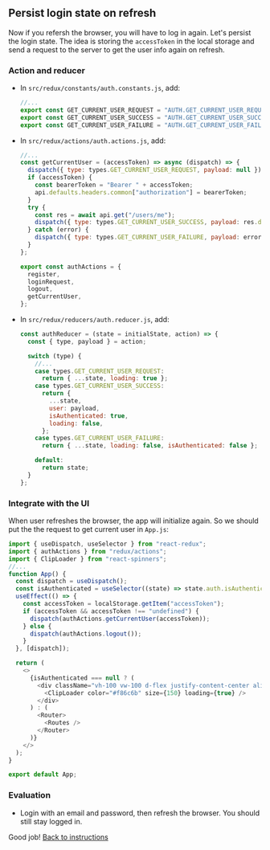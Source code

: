 ## Persist login state on refresh

Now if you refersh the browser, you will have to log in again. Let's persist the login state. The idea is storing the `accessToken` in the local storage and send a request to the server to get the user info again on refresh.

### Action and reducer

- In `src/redux/constants/auth.constants.js`, add:
  ```javascript
  //...
  export const GET_CURRENT_USER_REQUEST = "AUTH.GET_CURRENT_USER_REQUEST";
  export const GET_CURRENT_USER_SUCCESS = "AUTH.GET_CURRENT_USER_SUCCESS";
  export const GET_CURRENT_USER_FAILURE = "AUTH.GET_CURRENT_USER_FAILURE";
  ```
- In `src/redux/actions/auth.actions.js`, add:
  ```javascript
  //...
  const getCurrentUser = (accessToken) => async (dispatch) => {
    dispatch({ type: types.GET_CURRENT_USER_REQUEST, payload: null });
    if (accessToken) {
      const bearerToken = "Bearer " + accessToken;
      api.defaults.headers.common["authorization"] = bearerToken;
    }
    try {
      const res = await api.get("/users/me");
      dispatch({ type: types.GET_CURRENT_USER_SUCCESS, payload: res.data.data });
    } catch (error) {
      dispatch({ type: types.GET_CURRENT_USER_FAILURE, payload: error });
    }
  };

  export const authActions = {
    register,
    loginRequest,
    logout,
    getCurrentUser,
  };
  ```
- In `src/redux/reducers/auth.reducer.js`, add:
  ```javascript
  const authReducer = (state = initialState, action) => {
    const { type, payload } = action;

    switch (type) {
      //...
      case types.GET_CURRENT_USER_REQUEST:
        return { ...state, loading: true };
      case types.GET_CURRENT_USER_SUCCESS:
        return {
          ...state,
          user: payload,
          isAuthenticated: true,
          loading: false,
        };
      case types.GET_CURRENT_USER_FAILURE:
        return { ...state, loading: false, isAuthenticated: false };

      default:
        return state;
    }
  };
  ```

### Integrate with the UI 

When user refreshes the browser, the app will initialize again. So we should put the the request to get current user in `App.js`:

```javascript
import { useDispatch, useSelector } from "react-redux";
import { authActions } from "redux/actions";
import { ClipLoader } from "react-spinners";
//...
function App() {
  const dispatch = useDispatch();
  const isAuthenticated = useSelector((state) => state.auth.isAuthenticated);
  useEffect(() => {
    const accessToken = localStorage.getItem("accessToken");
    if (accessToken && accessToken !== "undefined") {
      dispatch(authActions.getCurrentUser(accessToken));
    } else {
      dispatch(authActions.logout());
    }
  }, [dispatch]);

  return (
    <>
      {isAuthenticated === null ? (
        <div className="vh-100 vw-100 d-flex justify-content-center align-items-center">
          <ClipLoader color="#f86c6b" size={150} loading={true} />
        </div>
      ) : (
        <Router>
          <Routes />
        </Router>
      )}
    </>
  );
}

export default App;
```

### Evaluation

- Login with an email and password, then refresh the browser. You should still stay logged in.

Good job! [Back to instructions](/README.md)